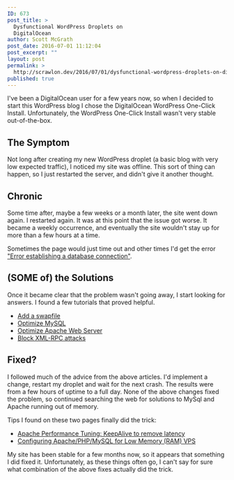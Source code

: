 ```yaml
---
ID: 673
post_title: >
  Dysfunctional WordPress Droplets on
  DigitalOcean
author: Scott McGrath
post_date: 2016-07-01 11:12:04
post_excerpt: ""
layout: post
permalink: >
  http://scrawlon.dev/2016/07/01/dysfunctional-wordpress-droplets-on-digitalocean/
published: true
---
```

I've been a DigitalOcean user for a few years now, so when I decided to start this WordPress blog I chose the DigitalOcean WordPress One-Click Install. Unfortunately, the WordPress One-Click Install wasn't very stable out-of-the-box.

## The Symptom

Not long after creating my new WordPress droplet (a basic blog with very low expected traffic), I noticed my site was offline. This sort of thing can happen, so I just restarted the server, and didn't give it another thought.

## Chronic

Some time after, maybe a few weeks or a month later, the site went down again. I restarted again. It was at this point that the issue got worse. It became a weekly occurrence, and eventually the site wouldn't stay up for more than a few hours at a time.

Sometimes the page would just time out and other times I'd get the error ["Error establishing a database connection"][1].

## (SOME of) the Solutions

Once it became clear that the problem wasn't going away, I start looking for answers. I found a few tutorials that proved helpful.

*   [Add a swapfile][2]
*   [Optimize MySQL][3]
*   [Optimize Apache Web Server][4]
*   [Block XML-RPC attacks][5]

## Fixed?

I followed much of the advice from the above articles. I'd implement a change, restart my droplet and wait for the next crash. The results were from a few hours of uptime to a full day. None of the above changes fixed the problem, so continued searching the web for solutions to MySql and Apache running out of memory.

Tips I found on these two pages finally did the trick:

*   [Apache Performance Tuning: KeepAlive to remove latency][6] 
*   [Configuring Apache/PHP/MySQL for Low Memory (RAM) VPS][7] 

My site has been stable for a few months now, so it appears that something I did fixed it. Unfortunately, as these things often go, I can't say for sure what combination of the above fixes actually did the trick.

 [1]: https://www.google.com/search?num=100&espv=2&q=digitalocean%20error%20establishing%20a%20database%20connection&oq=digitalocean%20error%20establishing%20a%20database%20connection
 [2]: https://www.digitalocean.com/community/tutorials/how-to-add-swap-on-ubuntu-14-04
 [3]: https://www.digitalocean.com/community/questions/mysql-server-stops-very-frequently
 [4]: https://www.digitalocean.com/community/tutorials/how-to-optimize-apache-web-server-performance
 [5]: https://www.digitalocean.com/community/questions/error-establishing-a-database-connection-wordpress?answer=25981
 [6]: https://maanasroyy.wordpress.com/2012/05/05/apache-performance-tuning-keepalive-to-remove-latency/
 [7]: http://www.narga.net/optimizing-apachephpmysql-low-memory-server/